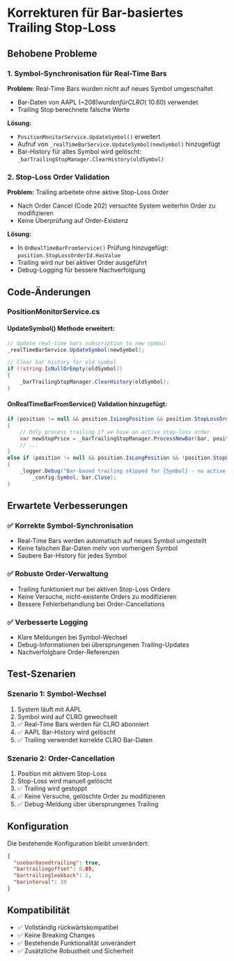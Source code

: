 # Korrekturen für Bar-basiertes Trailing Stop-Loss

## Behobene Probleme

### 1. Symbol-Synchronisation für Real-Time Bars
**Problem:** Real-Time Bars wurden nicht auf neues Symbol umgeschaltet
- Bar-Daten von AAPL (~$208) wurden für CLRO (~$10.60) verwendet
- Trailing Stop berechnete falsche Werte

**Lösung:**
- `PositionMonitorService.UpdateSymbol()` erweitert
- Aufruf von `_realTimeBarService.UpdateSymbol(newSymbol)` hinzugefügt
- Bar-History für altes Symbol wird gelöscht: `_barTrailingStopManager.ClearHistory(oldSymbol)`

### 2. Stop-Loss Order Validation
**Problem:** Trailing arbeitete ohne aktive Stop-Loss Order
- Nach Order Cancel (Code 202) versuchte System weiterhin Order zu modifizieren
- Keine Überprüfung auf Order-Existenz

**Lösung:**
- In `OnRealTimeBarFromService()` Prüfung hinzugefügt: `position.StopLossOrderId.HasValue`
- Trailing wird nur bei aktiver Order ausgeführt
- Debug-Logging für bessere Nachverfolgung

## Code-Änderungen

### PositionMonitorService.cs

#### UpdateSymbol() Methode erweitert:
```csharp
// Update real-time bars subscription to new symbol
_realTimeBarService.UpdateSymbol(newSymbol);

// Clear bar history for old symbol
if (!string.IsNullOrEmpty(oldSymbol))
{
    _barTrailingStopManager.ClearHistory(oldSymbol);
}
```

#### OnRealTimeBarFromService() Validation hinzugefügt:
```csharp
if (position != null && position.IsLongPosition && position.StopLossOrderId.HasValue)
{
    // Only process trailing if we have an active stop-loss order
    var newStopPrice = _barTrailingStopManager.ProcessNewBar(bar, position);
    // ...
}
else if (position != null && position.IsLongPosition && !position.StopLossOrderId.HasValue)
{
    _logger.Debug("Bar-based trailing skipped for {Symbol} - no active stop-loss order (Bar Close:{Close:F2})", 
        _config.Symbol, bar.Close);
}
```

## Erwartete Verbesserungen

### ✅ Korrekte Symbol-Synchronisation
- Real-Time Bars werden automatisch auf neues Symbol umgestellt
- Keine falschen Bar-Daten mehr von vorherigem Symbol
- Saubere Bar-History für jedes Symbol

### ✅ Robuste Order-Verwaltung
- Trailing funktioniert nur bei aktiven Stop-Loss Orders
- Keine Versuche, nicht-existente Orders zu modifizieren
- Bessere Fehlerbehandlung bei Order-Cancellations

### ✅ Verbesserte Logging
- Klare Meldungen bei Symbol-Wechsel
- Debug-Informationen bei übersprungenen Trailing-Updates
- Nachverfolgbare Order-Referenzen

## Test-Szenarien

### Szenario 1: Symbol-Wechsel
1. System läuft mit AAPL
2. Symbol wird auf CLRO gewechselt
3. ✅ Real-Time Bars werden für CLRO abonniert
4. ✅ AAPL Bar-History wird gelöscht
5. ✅ Trailing verwendet korrekte CLRO Bar-Daten

### Szenario 2: Order-Cancellation
1. Position mit aktivem Stop-Loss
2. Stop-Loss wird manuell gelöscht
3. ✅ Trailing wird gestoppt
4. ✅ Keine Versuche, gelöschte Order zu modifizieren
5. ✅ Debug-Meldung über übersprungenes Trailing

## Konfiguration

Die bestehende Konfiguration bleibt unverändert:
```json
{
  "usebarbasedtrailing": true,
  "bartrailingoffset": 0.05,
  "bartrailingleokback": 2,
  "barinterval": 10
}
```

## Kompatibilität

- ✅ Vollständig rückwärtskompatibel
- ✅ Keine Breaking Changes
- ✅ Bestehende Funktionalität unverändert
- ✅ Zusätzliche Robustheit und Sicherheit
